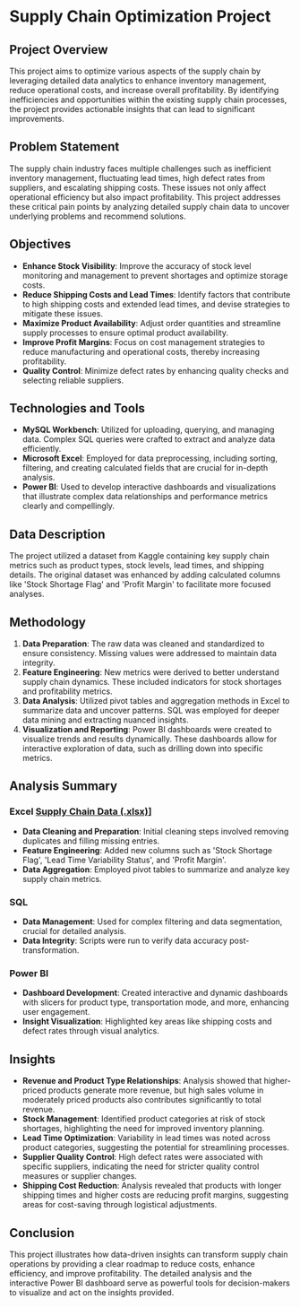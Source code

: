 # Supply Chain Optimization Project

## Project Overview
This project aims to optimize various aspects of the supply chain by leveraging detailed data analytics to enhance inventory management, reduce operational costs, and increase overall profitability. By identifying inefficiencies and opportunities within the existing supply chain processes, the project provides actionable insights that can lead to significant improvements.

## Problem Statement
The supply chain industry faces multiple challenges such as inefficient inventory management, fluctuating lead times, high defect rates from suppliers, and escalating shipping costs. These issues not only affect operational efficiency but also impact profitability. This project addresses these critical pain points by analyzing detailed supply chain data to uncover underlying problems and recommend solutions.

## Objectives
- **Enhance Stock Visibility**: Improve the accuracy of stock level monitoring and management to prevent shortages and optimize storage costs.
- **Reduce Shipping Costs and Lead Times**: Identify factors that contribute to high shipping costs and extended lead times, and devise strategies to mitigate these issues.
- **Maximize Product Availability**: Adjust order quantities and streamline supply processes to ensure optimal product availability.
- **Improve Profit Margins**: Focus on cost management strategies to reduce manufacturing and operational costs, thereby increasing profitability.
- **Quality Control**: Minimize defect rates by enhancing quality checks and selecting reliable suppliers.

## Technologies and Tools
- **MySQL Workbench**: Utilized for uploading, querying, and managing data. Complex SQL queries were crafted to extract and analyze data efficiently.
- **Microsoft Excel**: Employed for data preprocessing, including sorting, filtering, and creating calculated fields that are crucial for in-depth analysis.
- **Power BI**: Used to develop interactive dashboards and visualizations that illustrate complex data relationships and performance metrics clearly and compellingly.

## Data Description
The project utilized a dataset from Kaggle containing key supply chain metrics such as product types, stock levels, lead times, and shipping details. The original dataset was enhanced by adding calculated columns like 'Stock Shortage Flag' and 'Profit Margin' to facilitate more focused analyses.

## Methodology
1. **Data Preparation**: The raw data was cleaned and standardized to ensure consistency. Missing values were addressed to maintain data integrity.
2. **Feature Engineering**: New metrics were derived to better understand supply chain dynamics. These included indicators for stock shortages and profitability metrics.
3. **Data Analysis**: Utilized pivot tables and aggregation methods in Excel to summarize data and uncover patterns. SQL was employed for deeper data mining and extracting nuanced insights.
4. **Visualization and Reporting**: Power BI dashboards were created to visualize trends and results dynamically. These dashboards allow for interactive exploration of data, such as drilling down into specific metrics.

## Analysis Summary

### Excel [Supply Chain Data (.xlsx)](https://github.com/ShreyanshiJaiswal/Supply_Chain-_Optimization/blob/main/Analyzed%20supply_chain_data.xlsx)]
- **Data Cleaning and Preparation**: Initial cleaning steps involved removing duplicates and filling missing entries.
- **Feature Engineering**: Added new columns such as 'Stock Shortage Flag', 'Lead Time Variability Status', and 'Profit Margin'.
- **Data Aggregation**: Employed pivot tables to summarize and analyze key supply chain metrics.

### SQL
- **Data Management**: Used for complex filtering and data segmentation, crucial for detailed analysis.
- **Data Integrity**: Scripts were run to verify data accuracy post-transformation.

### Power BI
- **Dashboard Development**: Created interactive and dynamic dashboards with slicers for product type, transportation mode, and more, enhancing user engagement.
- **Insight Visualization**: Highlighted key areas like shipping costs and defect rates through visual analytics.

## Insights
- **Revenue and Product Type Relationships**: Analysis showed that higher-priced products generate more revenue, but high sales volume in moderately priced products also contributes significantly to total revenue.
- **Stock Management**: Identified product categories at risk of stock shortages, highlighting the need for improved inventory planning.
- **Lead Time Optimization**: Variability in lead times was noted across product categories, suggesting the potential for streamlining processes.
- **Supplier Quality Control**: High defect rates were associated with specific suppliers, indicating the need for stricter quality control measures or supplier changes.
- **Shipping Cost Reduction**: Analysis revealed that products with longer shipping times and higher costs are reducing profit margins, suggesting areas for cost-saving through logistical adjustments.

## Conclusion
This project illustrates how data-driven insights can transform supply chain operations by providing a clear roadmap to reduce costs, enhance efficiency, and improve profitability. The detailed analysis and the interactive Power BI dashboard serve as powerful tools for decision-makers to visualize and act on the insights provided.


